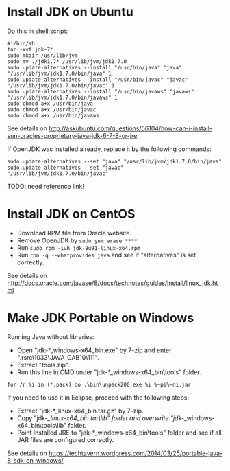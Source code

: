 # Install JDK on Ubuntu

Do this in shell script:

    #!/bin/sh
    tar -xvf jdk-7*
    sudo mkdir /usr/lib/jvm
    sudo mv ./jdk1.7* /usr/lib/jvm/jdk1.7.0
    sudo update-alternatives --install "/usr/bin/java" "java" "/usr/lib/jvm/jdk1.7.0/bin/java" 1
    sudo update-alternatives --install "/usr/bin/javac" "javac" "/usr/lib/jvm/jdk1.7.0/bin/javac" 1
    sudo update-alternatives --install "/usr/bin/javaws" "javaws" "/usr/lib/jvm/jdk1.7.0/bin/javaws" 1
    sudo chmod a+x /usr/bin/java
    sudo chmod a+x /usr/bin/javac
    sudo chmod a+x /usr/bin/javaws

See details on <http://askubuntu.com/questions/56104/how-can-i-install-sun-oracles-proprietary-java-jdk-6-7-8-or-jre> 

If OpenJDK was installed already, replace it by the following commands: 

    sudo update-alternatives --set "java" "/usr/lib/jvm/jdk1.7.0/bin/java"
    sudo update-alternatives --set "javac" "/usr/lib/jvm/jdk1.7.0/bin/javac"

TODO: need reference link!

# Install JDK on CentOS

* Download RPM file from Oracle website.
* Remove OpenJDK by `sudo yum erase ****`
* Run `sudo rpm -ivh jdk-8u91-linux-x64.rpm`
* Run `rpm -q --whatprovides java` and see if "alternatives" is set correctly.

See details on <http://docs.oracle.com/javase/8/docs/technotes/guides/install/linux_jdk.html>

# Make JDK Portable on Windows

Running Java without libraries:
* Open "jdk-*_windows-x64_bin.exe" by 7-zip and enter "\.rsrc\1033\JAVA_CAB10\111\".
* Extract "tools.zip".
* Run this line in CMD under "jdk-*_windows-x64_bin\tools" folder.

`for /r %i in (*.pack) do .\bin\unpack200.exe %i %~pi%~ni.jar`

If you need to use it in Eclipse, proceed with the following steps:
* Extract "jdk-*_linux-x64_bin.tar.gz" by 7-zip.
* Copy "jdk-*_linux-x64_bin.tar\lib" folder and overwrite "jdk-*_windows-x64_bin\tools\lib" folder.
* Point Installed JRE to "jdk-*_windows-x64_bin\tools\" folder and see if all JAR files are configured correctly.

See details on <https://techtavern.wordpress.com/2014/03/25/portable-java-8-sdk-on-windows/>
